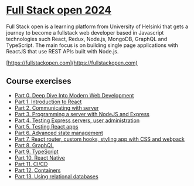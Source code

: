 # [Full Stack open 2024](/)

Full Stack open is a learning platform from University of Helsinki that gets a journey to become a fullstack web developer based in Javascript technologies such React, Redux, Node.js, MongoDB, GraphQL and TypeScript. The main focus is on building single page applications with ReactJS that use REST APIs built with Node.js.

[https://fullstackopen.com](https://fullstackopen.com)

## Course exercises

- [Part 0. Deep Dive Into Modern Web Development](/part0)
- [Part 1. Introduction to React]()
- [Part 2. Communicating with server]()
- [Part 3. Programming a server with NodeJS and Express]()
- [Part 4. Testing Express servers, user administration]()
- [Part 5. Testing React apps]()
- [Part 6. Advanced state management]()
- [Part 7. React router, custom hooks, styling app with CSS and webpack]()
- [Part 8. GraphQL]()
- [Part 9. TypeScript]()
- [Part 10. React Native]()
- [Part 11. CI/CD]()
- [Part 12. Containers]()
- [Part 13. Using relational databases]()

